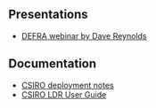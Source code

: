 ## Presentations

* [DEFRA webinar by Dave Reynolds](https://www.slideshare.net/der42/registry-webinar)

## Documentation

* [CSIRO deployment notes](https://confluence.csiro.au/public/VOCAB/vocabulary-services/deploying-vocabulary-services/linked-data-registry)
* [CSIRO LDR User Guide](https://confluence.csiro.au/public/VOCAB/vocabulary-services/publishing-vocabularies/linked-data-registry-ldr-user-guide)
